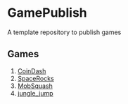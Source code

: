 # GamePublish
A template repository to publish games

## Games

1. [CoinDash](CoinDash/)
1. [SpaceRocks](SpaceRocks/)
2. [MobSquash](MobSquash/)
3. [jungle_jump](jungle_jump/)
